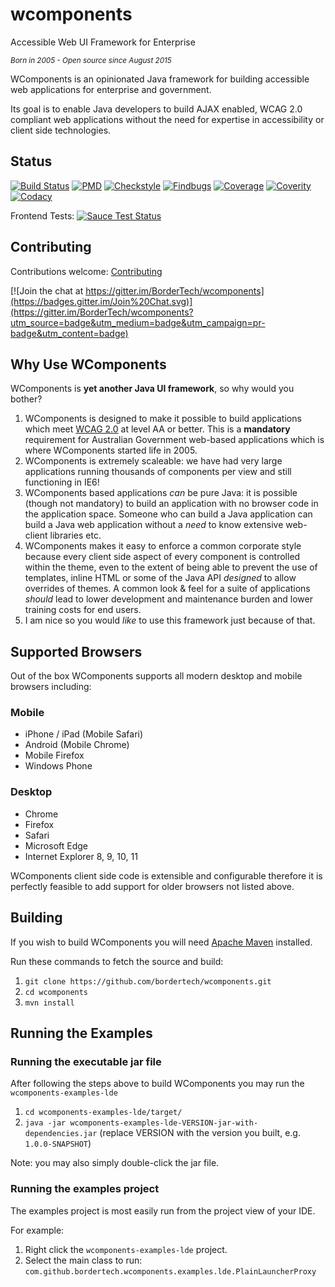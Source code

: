 # wcomponents
Accessible Web UI Framework for Enterprise

*<sup>Born in 2005 - Open source since August 2015</sup>*

WComponents is an opinionated Java framework for building accessible web applications for enterprise and government.

Its goal is to enable Java developers to build AJAX enabled, WCAG 2.0 compliant web applications without the need for expertise in accessibility or client side technologies.

## Status
[![Build Status](https://travis-ci.org/BorderTech/wcomponents.svg?branch=master)](https://travis-ci.org/BorderTech/wcomponents)
[![PMD](http://bordertech.github.io/wcomponents/badges/pmd.svg)](http://bordertech.github.io/wcomponents/pmd.html)
[![Checkstyle](http://bordertech.github.io/wcomponents/badges/checkstyle-result.svg)](http://bordertech.github.io/wcomponents/checkstyle-aggregate.html)
[![Findbugs](http://bordertech.github.io/wcomponents/badges/findbugs-report.svg)](http://bordertech.github.io/wcomponents/findbugs-report.html)
[![Coverage](http://bordertech.github.io/wcomponents/badges/coverage-report.svg)](http://bordertech.github.io/wcomponents/coverage-report/index.html)
[![Coverity](https://scan.coverity.com/projects/7075/badge.svg)](https://scan.coverity.com/projects/bordertech-wcomponents)
[![Codacy](https://api.codacy.com/project/badge/grade/7ba92824eb1f4d60abeddf1e72108bbc)](https://www.codacy.com/app/BorderTech/wcomponents)

Frontend Tests:
[![Sauce Test Status](https://saucelabs.com/browser-matrix/javatech.svg)](https://saucelabs.com/u/javatech)

## Contributing
Contributions welcome: [Contributing](https://github.com/BorderTech/wcomponents/wiki/Contributing)

[![Join the chat at https://gitter.im/BorderTech/wcomponents](https://badges.gitter.im/Join%20Chat.svg)](https://gitter.im/BorderTech/wcomponents?utm_source=badge&utm_medium=badge&utm_campaign=pr-badge&utm_content=badge)

## Why Use WComponents

WComponents is **yet another Java UI framework**, so why would you bother?

1. WComponents is designed to make it possible to build applications which meet [WCAG 2.0](http://www.w3.org/TR/WCAG20/) at level AA or better. This is a **mandatory** requirement for Australian Government web-based applications which is where WComponents started life in 2005.
2. WComponents is extremely scaleable: we have had very large applications running thousands of components per view and still functioning in IE6!
3. WComponents based applications _can_ be pure Java: it is possible (though not mandatory) to build an application with no browser code in the application space. Someone who can build a Java application can build a Java web application without a _need_ to know extensive web-client libraries etc.
4. WComponents makes it easy to enforce a common corporate style because every client side aspect of every component is controlled within the theme, even to the extent of being able to prevent the use of templates, inline HTML or some of the Java API _designed_ to allow overrides of themes. A common look & feel for a suite of applications _should_ lead to lower development and maintenance burden and lower training costs for end users.
5. I am nice so you would _like_ to use this framework just because of that.

## Supported Browsers
Out of the box WComponents supports all modern desktop and mobile browsers including:

### Mobile

* iPhone / iPad (Mobile Safari)
* Android (Mobile Chrome)
* Mobile Firefox
* Windows Phone

### Desktop

* Chrome
* Firefox
* Safari
* Microsoft Edge
* Internet Explorer 8, 9, 10, 11

WComponents client side code is extensible and configurable therefore it is perfectly feasible to add support for older browsers not listed above.

## Building
If you wish to build WComponents you will need [Apache Maven](https://maven.apache.org/) installed.

Run these commands to fetch the source and build:

1. `git clone https://github.com/bordertech/wcomponents.git`
2. `cd wcomponents`
3. `mvn install`

## Running the Examples
### Running the executable jar file
After following the steps above to build WComponents you may run the `wcomponents-examples-lde`

1. `cd wcomponents-examples-lde/target/`
2. `java -jar wcomponents-examples-lde-VERSION-jar-with-dependencies.jar` (replace VERSION with the version you built, e.g. `1.0.0-SNAPSHOT`)

Note: you may also simply double-click the jar file.

### Running the examples project
The examples project is most easily run from the project view of your IDE.

For example:

1. Right click the `wcomponents-examples-lde` project.
2. Select the main class to run: `com.github.bordertech.wcomponents.examples.lde.PlainLauncherProxy`

